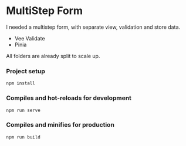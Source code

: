 # MultiStep Form

I needed a multistep form, with separate view, validation and store data.

- Vee Validate
- Pinia

All folders are already split to scale up.

### Project setup
```
npm install
```

### Compiles and hot-reloads for development
```
npm run serve
```

### Compiles and minifies for production
```
npm run build
```
